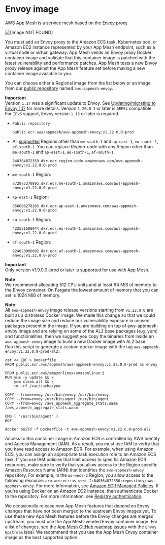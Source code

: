 # Envoy image<a name="envoy"></a>

AWS App Mesh is a service mesh based on the [Envoy](https://www.envoyproxy.io/) proxy\.

![\[Image NOT FOUND\]](http://docs.aws.amazon.com/app-mesh/latest/userguide/images/proxy.png)

You must add an Envoy proxy to the Amazon ECS task, Kubernetes pod, or Amazon EC2 instance represented by your App Mesh endpoint, such as a virtual node or virtual gateway\. App Mesh vends an Envoy proxy Docker container image and validate that this container image is patched with the latest vulnerability and performance patches\. App Mesh tests a new Envoy proxy release against the App Mesh feature set before making a new container image available to you\.

You can choose either a Regional image from the list below or an image from our [public repository](https://gallery.ecr.aws/appmesh/aws-appmesh-envoy) named `aws-appmesh-envoy`\.

**Important**  
Version `1.17` was a significant update to Envoy\. See [Updating/migrating to Envoy 1\.17](https://docs.aws.amazon.com/app-mesh/latest/userguide/1.17-migration.html) for more details\.
Version `1.20.0.1` or later is `ARM64` compatible\.
For `IPv6` support, Envoy version `1.13` or later is required\.
+ `Public repository`

  ```
  public.ecr.aws/appmesh/aws-appmesh-envoy:v1.22.0.0-prod
  ```
+ All [supported](https://docs.aws.amazon.com/general/latest/gr/appmesh.html) Regions other than `me-south-1` and `ap-east-1`, `eu-south-1`, `af-south-1`\. You can replace *Region\-code* with any Region other than `me-south-1` and `ap-east-1`, `eu-south-1`, `af-south-1`\. 

  ```
  840364872350.dkr.ecr.region-code.amazonaws.com/aws-appmesh-envoy:v1.22.0.0-prod
  ```
+ `me-south-1` Region:

  ```
  772975370895.dkr.ecr.me-south-1.amazonaws.com/aws-appmesh-envoy:v1.22.0.0-prod
  ```
+ `ap-east-1` Region:

  ```
  856666278305.dkr.ecr.ap-east-1.amazonaws.com/aws-appmesh-envoy:v1.22.0.0-prod
  ```
+ `eu-south-1` Region:

  ```
  422531588944.dkr.ecr.eu-south-1.amazonaws.com/aws-appmesh-envoy:v1.22.0.0-prod
  ```
+ `af-south-1` Region:

  ```
  924023996002.dkr.ecr.af-south-1.amazonaws.com/aws-appmesh-envoy:v1.22.0.0-prod
  ```

**Important**  
Only version v1\.9\.0\.0\-prod or later is supported for use with App Mesh\.

**Note**  
We recommend allocating 512 CPU units and at least 64 MiB of memory to the Envoy container\. On Fargate the lowest amount of memory that you can set is 1024 MiB of memory\.

**Note**  
All `aws-appmesh-envoy` image release versions starting from `v1.22.0.0` are built as a distroless Docker image\. We made this change so that we could reduce the image size and reduce our vulnerability exposure in unused packages present in the image\. If you are building on top of aws\-appmesh\-envoy image and are relying on some of the AL2 base packages \(e\.g\. yum\) and functionalities, then we suggest you copy the binaries from inside an `aws-appmesh-envoy` image to build a new Docker image with AL2 base\.  
Run this script to generate a custom docker image with the tag `aws-appmesh-envoy:v1.22.0.0-prod-al2:`  

```
cat << EOF > Dockerfile
FROM public.ecr.aws/appmesh/aws-appmesh-envoy:v1.22.0.0-prod as envoy

FROM public.ecr.aws/amazonlinux/amazonlinux:2
RUN yum -y update && \
    yum clean all && \
    rm -rf /var/cache/yum

COPY --from=envoy /usr/bin/envoy /usr/bin/envoy
COPY --from=envoy /usr/bin/agent /usr/bin/agent
COPY --from=envoy /aws_appmesh_aggregate_stats.wasm /aws_appmesh_aggregate_stats.wasm

CMD [ "/usr/bin/agent" ]
EOF

docker build -f Dockerfile -t aws-appmesh-envoy:v1.22.0.0-prod-al2 .
```

Access to this container image in Amazon ECR is controlled by AWS Identity and Access Management \(IAM\)\. As a result, you must use IAM to verify that you have read access to Amazon ECR\. For example, when using Amazon ECS, you can assign an appropriate task execution role to an Amazon ECS task\. If you use IAM policies that limit access to specific Amazon ECR resources, make sure to verify that you allow access to the Region specific Amazon Resource Name \(ARN\) that identifies the `aws-appmesh-envoy` repository\. For example, in the `us-west-2` Region, you allow access to the following resource: `arn:aws:ecr:us-west-2:840364872350:repository/aws-appmesh-envoy`\. For more information, see [Amazon ECR Managed Policies](https://docs.aws.amazon.com/AmazonECR/latest/userguide/ecr_managed_policies.html)\. If you're using Docker on an Amazon EC2 instance, then authenticate Docker to the repository\. For more information, see [Registry authentication](https://docs.aws.amazon.com/AmazonECR/latest/userguide/Registries.html#registry_auth)\.

We occasionally release new App Mesh features that depend on Envoy changes that have not been merged to the upstream Envoy images yet\. To use these new App Mesh features before the Envoy changes are merged upstream, you must use the App Mesh\-vended Envoy container image\. For a list of changes, see the [App Mesh GitHub roadmap issues](https://github.com/aws/aws-app-mesh-roadmap/labels/Envoy%20Upstream) with the `Envoy Upstream` label\. We recommend that you use the App Mesh Envoy container image as the best supported option\.
